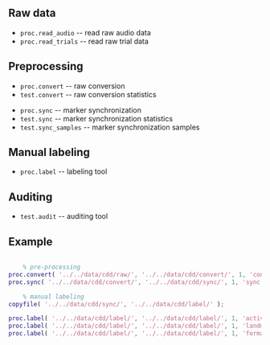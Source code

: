 Raw data
--------

- `proc.read_audio` -- read raw audio data
- `proc.read_trials` -- read raw trial data

Preprocessing
-------------

- `proc.convert` -- raw conversion
- `test.convert` -- raw conversion statistics

<!-- -->

- `proc.sync` -- marker synchronization
- `test.sync` -- marker synchronization statistics
- `test.sync_samples` -- marker synchronization samples

Manual labeling
---------------

- `proc.label` -- labeling tool

Auditing
--------

- `test.audit` -- auditing tool

Example
-------

```matlab

	% pre-processing
proc.convert( '../../data/cdd/raw/', '../../data/cdd/convert/', 1, 'convert.log' );
proc.sync( '../../data/cdd/convert/', '../../data/cdd/sync/', 1, 'sync.log' );

	% manual labeling
copyfile( '../../data/cdd/sync/', '../../data/cdd/label/' );

proc.label( '../../data/cdd/label/', '../../data/cdd/label/', 1, 'activity', 'label.log' );
proc.label( '../../data/cdd/label/', '../../data/cdd/label/', 1, 'landmarks', 'label.log' );
proc.label( '../../data/cdd/label/', '../../data/cdd/label/', 1, 'formants', 'label.log' );

```
